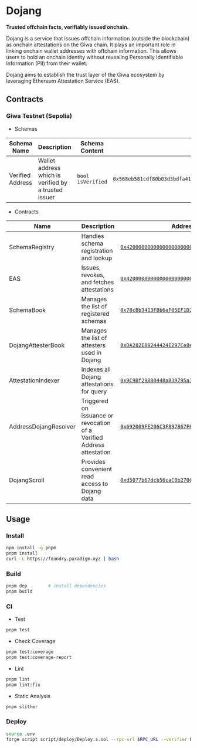 # Dojang
**Trusted offchain facts, verifiably issued onchain.**

Dojang is a service that issues offchain information (outside the blockchain) as onchain attestations on the Giwa chain. It plays an important role in linking onchain wallet addresses with offchain information. This allows users to hold an onchain identity without revealing Personally Identifiable Information (PII) from their wallet.

Dojang aims to establish the trust layer of the Giwa ecosystem by leveraging Ethereum Attestation Service (EAS).

## Contracts

### Giwa Testnet (Sepolia)

- Schemas

| Schema Name      | Description                                          | Schema Content    | Schema ID                                                            | Schema UID                                                           |
|------------------|------------------------------------------------------|-------------------|----------------------------------------------------------------------|----------------------------------------------------------------------|
| Verified Address | Wallet address which is verified by a trusted issuer | `bool isVerified` | `0x568eb581cdf80b03d3bdfa414f3203bfdcc4bba4e66355612bd0e879da812f06` | `0x072d75e18b2be4f89a13a7147240477481c4b526d5795802acba59046b426e08` |


- Contracts

| Name                  | Description                                                           | Address                                                                                                                             | Version |
|-----------------------|-----------------------------------------------------------------------|-------------------------------------------------------------------------------------------------------------------------------------|---------|
| SchemaRegistry        | Handles schema registration and lookup                                | [`0x4200000000000000000000000000000000000020`](https://sepolia-explorer.giwa.io/address/0x4200000000000000000000000000000000000020) | v0.1.0  |
| EAS                   | Issues, revokes, and fetches attestations                             | [`0x4200000000000000000000000000000000000021`](https://sepolia-explorer.giwa.io/address/0x4200000000000000000000000000000000000021) | v0.1.0  |
| SchemaBook            | Manages the list of registered schemas                                | [`0x78cBb3413FBb6aF05EF1D21e646440e56baE3AD6`](https://sepolia-explorer.giwa.io/address/0x78cBb3413FBb6aF05EF1D21e646440e56baE3AD6) | v0.1.0  |
| DojangAttesterBook    | Manages the list of attesters used in Dojang                          | [`0xDA282E89244424E297Ce8e78089B54D043FB28B6`](https://sepolia-explorer.giwa.io/address/0xDA282E89244424E297Ce8e78089B54D043FB28B6) | v0.1.0  |
| AttestationIndexer    | Indexes all Dojang attestations for query                             | [`0x9C9Bf29880448aB39795a11b669e22A0f1d790ec`](https://sepolia-explorer.giwa.io/address/0x9C9Bf29880448aB39795a11b669e22A0f1d790ec) | v0.1.0  |
| AddressDojangResolver | Triggered on issuance or revocation of a Verified Address attestation | [`0x692009FE206C3F897867F6BF7B5B45506B747F9e`](https://sepolia-explorer.giwa.io/address/0x692009FE206C3F897867F6BF7B5B45506B747F9e) | v0.1.0  |
| DojangScroll          | Provides convenient read access to Dojang data                        | [`0xd5077b67dcb56caC8b270C7788FC3E6ee03F17B9`](https://sepolia-explorer.giwa.io/address/0xd5077b67dcb56caC8b270C7788FC3E6ee03F17B9) | v0.1.0  |


## Usage

### Install

```bash
npm install -g pnpm
pnpm install
curl -L https://foundry.paradigm.xyz | bash
```

### Build

```bash
pnpm dep        # install dependencies
pnpm build 
```

### CI

- Test

```bash
pnpm test
```

- Check Coverage

```bash
pnpm test:coverage
pnpm test:coverage-report
```

- Lint

```bash
pnpm lint
pnpm lint:fix
```

- Static Analysis

```bash
pnpm slither
```

### Deploy

```bash
source .env
forge script script/deploy/Deploy.s.sol --rpc-url $RPC_URL --verifier blockscout --verifier-url $EXPLORER_URL --broadcast --slow --verify   
```
